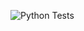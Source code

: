 ![Python Tests](https://github.com/Orr112/investment_tracker/actions/workflows/python-tests.yml/badge.svg)
